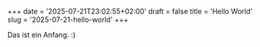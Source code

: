 +++
date = '2025-07-21T23:02:55+02:00'
draft = false
title = 'Hello World'
slug = '2025-07-21-hello-world'
+++

Das ist ein Anfang. :)